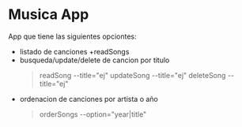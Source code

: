 # Musica App
App que tiene las siguientes opciontes:
- listado de canciones
	+readSongs
- busqueda/update/delete de cancion por titulo
	> readSong --title="ej"
	> updateSong --title="ej"
	> deleteSong --title="ej"
- ordenacion de canciones por artista o año
	> orderSongs --option="year|title"